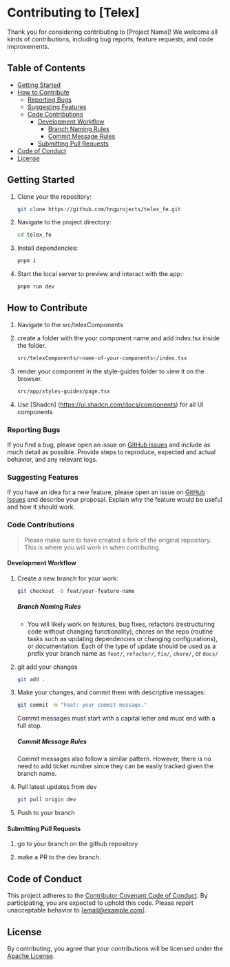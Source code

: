 # Contributing to [Telex]

Thank you for considering contributing to [Project Name]! We welcome all kinds of contributions, including bug reports, feature requests, and code improvements.

## Table of Contents

- [Getting Started](#getting-started)
- [How to Contribute](#how-to-contribute)
  - [Reporting Bugs](#reporting-bugs)
  - [Suggesting Features](#suggesting-features)
  - [Code Contributions](#code-contributions)
    - [Development Workflow](#development-workflow)
      - [Branch Naming Rules](#branch-naming-rules)
      - [Commit Message Rules](#commit-message-rules)
    - [Submitting Pull Requests](#submitting-pull-requests)
- [Code of Conduct](#code-of-conduct)
- [License](#license)

## Getting Started

1. Clone your the repository:
   ```sh
   git clone https://github.com/hngprojects/telex_fe.git
   ```
2. Navigate to the project directory:
   ```sh
   cd telex_fe
   ```
3. Install dependencies:
   ```sh
   pnpm i
   ```
4. Start the local server to preview and interact with the app:
   ```sh
   pnpm run dev
   ```

## How to Contribute

1. Navigate to the src/telexComponents

2. create a folder with the your component name and add index.tsx inside the folder.

   ```sh
   src/telexComponents/<name-of-your-components>/index.tsx
   ```

3. render your component in the style-guides folder to view it on the browser.

   ```sh
   src/app/styles-guides/page.tsx
   ```

4. Use [Shadcn] (https://ui.shadcn.com/docs/components) for all UI components

### Reporting Bugs

If you find a bug, please open an issue on [GitHub Issues](https://github.com/[username]/[project-name]/issues) and include as much detail as possible. Provide steps to reproduce, expected and actual behavior, and any relevant logs.

### Suggesting Features

If you have an idea for a new feature, please open an issue on [GitHub Issues](https://github.com/[username]/[project-name]/issues) and describe your proposal. Explain why the feature would be useful and how it should work.

### Code Contributions

> Please make sure to have created a fork of the original repository. This is where you will work in when contibuting.

#### Development Workflow

1. Create a new branch for your work:

   ```sh
   git checkout -b feat/your-feature-name
   ```

   ##### Branch Naming Rules

   - You will likely work on features, bug fixes, refactors (restructuring code without changing functionality), chores on the repo (routine tasks such as updating dependencies or changing configurations), or documentation. Each of the type of update should be used as a prefix your branch name as `feat/`, `refactor/`, `fix/`, `chore/`, or `docs/`

2. git add your changes
   ```sh
   git add .
   ```
3. Make your changes, and commit them with descriptive messages:

   ```sh
   git commit -m "Feat: your commit message."
   ```

   Commit messages must start with a capital letter and must end with a full stop.

   ##### Commit Message Rules

   Commit messages also follow a similar pattern. However, there is no need to add ticket number since they can be easily tracked given the branch name.

4. Pull latest updates from dev

   ```sh
   git pull origin dev
   ```

5. Push to your branch

#### Submitting Pull Requests

1. go to your branch on the github repository

2. make a PR to the dev branch.

## Code of Conduct

This project adheres to the [Contributor Covenant Code of Conduct](https://www.contributor-covenant.org/version/2/0/code_of_conduct/). By participating, you are expected to uphold this code. Please report unacceptable behavior to [email@example.com].

## License

By contributing, you agree that your contributions will be licensed under the [Apache License](LICENSE).
